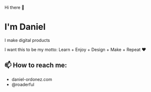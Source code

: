 Hi there 👋

# I'm Daniel

I make digital products

I want this to be my motto: Learn + Enjoy + Design + Make + Repeat ❤️

## 📫 How to reach me:
- daniel-ordonez.com
- @roaderful
